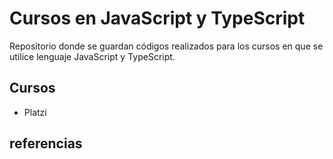 # Cursos en JavaScript y TypeScript
Repositorio donde se guardan códigos realizados para los cursos en que se utilice lenguaje JavaScript y TypeScript.

## Cursos

- Platzi

## referencias
